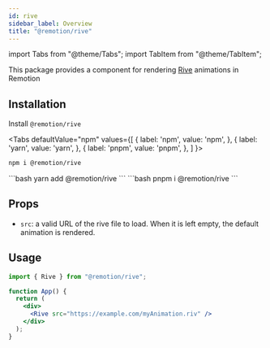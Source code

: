 ```yaml
---
id: rive
sidebar_label: Overview
title: "@remotion/rive"
---
```


import Tabs from "@theme/Tabs";
import TabItem from "@theme/TabItem";

This package provides a component for rendering [Rive](https://rive.app) animations in Remotion

## Installation

Install `@remotion/rive`

<Tabs defaultValue="npm" values={[
{ label: 'npm', value: 'npm', },
{ label: 'yarn', value: 'yarn', },
{ label: 'pnpm', value: 'pnpm', },
]
}>
<TabItem value="npm">

```bash
npm i @remotion/rive
```

</TabItem>
<TabItem value="yarn">
```bash
yarn add @remotion/rive
```
</TabItem>
<TabItem value="pnpm">
```bash
pnpm i @remotion/rive
```
</TabItem>
</Tabs>

## Props

- `src`: a valid URL of the rive file to load. When it is left empty, the default animation is rendered.

## Usage

```jsx
import { Rive } from "@remotion/rive";

function App() {
  return (
    <div>
      <Rive src="https://example.com/myAnimation.riv" />
    </div>
  );
}
```
